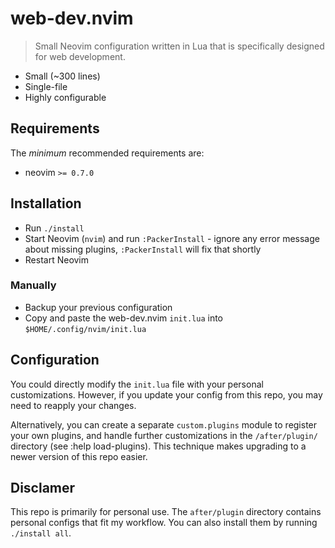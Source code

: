 # web-dev.nvim

> Small Neovim configuration written in Lua that is specifically designed for web development.

* Small (~300 lines)
* Single-file
* Highly configurable

## Requirements

The _minimum_ recommended requirements are:

- neovim `>= 0.7.0`

## Installation

* Run `./install`
* Start Neovim (`nvim`) and run `:PackerInstall` - ignore any error message about missing plugins, `:PackerInstall` will fix that shortly
* Restart Neovim

### Manually

* Backup your previous configuration
* Copy and paste the web-dev.nvim `init.lua` into `$HOME/.config/nvim/init.lua`

## Configuration

You could directly modify the `init.lua` file with your personal customizations. However, if you update your config from this repo, you may need to reapply your changes.

Alternatively, you can create a separate `custom.plugins` module to register your own plugins, and handle further customizations in the `/after/plugin/` directory (see :help load-plugins). This technique makes upgrading to a newer version of this repo easier.

## Disclamer

This repo is primarily for personal use. The `after/plugin` directory contains personal configs that fit my workflow. You can also install them by running `./install all`.
